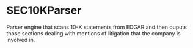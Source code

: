 SEC10KParser
============

Parser engine that scans 10-K statements from EDGAR and then ouputs those sections dealing with mentions of litigation that the company is involved in.
